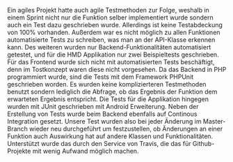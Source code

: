 Ein agiles Projekt hatte auch agile Testmethoden zur Folge, weshalb in einem Sprint nicht nur die Funktion selber implementiert wurde sondern auch ein Test dazu geschrieben wurde. Allerdings ist keine Testabdeckung von 100% vorhanden. Außerdem war es nicht möglich zu allen Funktionen automatisierte Tests zu schreiben, was man an der API-Klasse erkennen kann. Des weiteren wurden nur Backend-Funktionalitäten automatisiert getestet, und für die HMD Applikation nur zwei Beispieltests geschrieben. Für das Frontend wurde sich nicht mit automatisierten Tests beschäftigt, denn im Tostkonzept waren diese nicht vorgesehen.
Da das Backend in PHP programmiert wurde, sind die Tests mit dem Framework PHPUnit geschrieben worden. Es wurden keine komplizierteren Testmethoden benutzt sondern lediglich die Abfrage, ob das Ergebnis der Funktion dem erwarteten Ergebnis entspricht. Die Tests für die Applikation hingegen wurden mit JUnit geschrieben mit Android Erweiterung.
Neben der Erstellung von Tests wurde beim Backend ebenfalls auf Continous Integration gesetzt. Unsere Test wurden also bei jeder Änderung im Master-Branch wieder neu durchgeführt um festzustellen, ob Änderungen an einer Funktion auch Auswirkung hat auf andere Klassen und Funktionalitäten. Unterstützt wurde das durch den Service von Travis, die das für Github-Projekte mit wenig Aufwand möglich machen.
